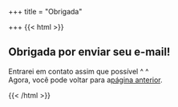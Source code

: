 +++
title = "Obrigada"

+++
{{< html >}}

<section class="container centered">

<div class="error">

<h2>Obrigada por enviar seu e-mail!</h2>

<p>Entrarei em contato assim que possível ^ ^<br />Agora, você pode voltar para a<a href="/br/contact">página anterior</a>.</p>

</div>

</section>

{{< /html >}}